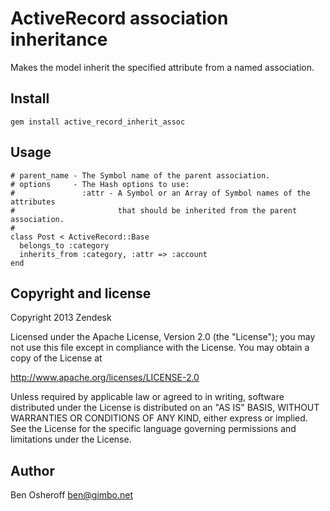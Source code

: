 # ActiveRecord association inheritance

Makes the model inherit the specified attribute from a named association.

## Install

    gem install active_record_inherit_assoc

## Usage

    # parent_name - The Symbol name of the parent association.
    # options     - The Hash options to use:
    #               :attr - A Symbol or an Array of Symbol names of the attributes
    #                       that should be inherited from the parent association.
    #
    class Post < ActiveRecord::Base
      belongs_to :category
      inherits_from :category, :attr => :account
    end

## Copyright and license

Copyright 2013 Zendesk

Licensed under the Apache License, Version 2.0 (the "License"); you may not use this file except in compliance with the License.
You may obtain a copy of the License at

http://www.apache.org/licenses/LICENSE-2.0

Unless required by applicable law or agreed to in writing, software distributed under the
License is distributed on an "AS IS" BASIS, WITHOUT WARRANTIES OR CONDITIONS OF ANY KIND, either express or implied.
See the License for the specific language governing permissions and limitations under the License.

## Author
Ben Osheroff <ben@gimbo.net>
